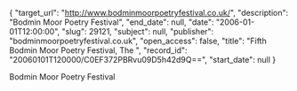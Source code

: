 {
  "target_url": "http://www.bodminmoorpoetryfestival.co.uk/", 
  "description": "Bodmin Moor Poetry Festival", 
  "end_date": null, 
  "date": "2006-01-01T12:00:00", 
  "slug": 29121, 
  "subject": null, 
  "publisher": "bodminmoorpoetryfestival.co.uk", 
  "open_access": false, 
  "title": "Fifth Bodmin Moor Poetry Festival, The ", 
  "record_id": "20060101T120000/C0EF372PBRvu09D5h42d9Q==", 
  "start_date": null
}

Bodmin Moor Poetry Festival
